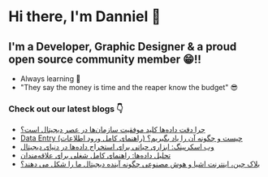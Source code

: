 # Hi there, I'm Danniel 👋 

## I'm a Developer, Graphic Designer & a proud open source community member 😁!!

- Always learning 🧐
- "They say the money is time and the reaper know the budget" 😎

### Check out our latest blogs 👇

<!-- BLOG-POST-LIST:START -->
- [چرا دقت داده‌ها کلید موفقیت سازمان‌ها در عصر دیجیتال است؟](https://cyberuni.ir/blog/%DA%86%D8%B1%D8%A7-%D8%AF%D9%82%D8%AA-%D8%AF%D8%A7%D8%AF%D9%87%D9%87%D8%A7-%DA%A9%D9%84%DB%8C%D8%AF-%D9%85%D9%88%D9%81%D9%82%DB%8C%D8%AA-%D8%B3%D8%A7%D8%B2%D9%85%D8%A7%D9%86%D9%87%D8%A7-%D8%AF%D8%B1-%D8%B9%D8%B5%D8%B1-%D8%AF%DB%8C%D8%AC%DB%8C%D8%AA%D8%A7%D9%84-%D8%A7%D8%B3%D8%AA/)
- [Data Entry چیست و چگونه آن را یاد بگیریم؟ &lpar;راهنمای کامل ورود اطلاعات&rpar;](https://cyberuni.ir/blog/data-entry-%DA%86%DB%8C%D8%B3%D8%AA-%D9%88-%D9%85%D8%B3%DB%8C%D8%B1-%DB%8C%D8%A7%D8%AF%DA%AF%DB%8C%D8%B1%DB%8C-%D8%A2%D9%86-%D8%A8%D9%87-%DA%86%D9%87-%D8%B4%DA%A9%D9%84-%D8%A7%D8%B3%D8%AA/)
- [وب اسکرپینگ: ابزاری حیاتی برای استخراج داده‌ها در دنیای دیجیتال](https://cyberuni.ir/blog/%D9%88%D8%A8-%D8%A7%D8%B3%DA%A9%D8%B1%D9%BE%DB%8C%D9%86%DA%AF-%D8%A7%D8%A8%D8%B2%D8%A7%D8%B1%DB%8C-%D8%AD%DB%8C%D8%A7%D8%AA%DB%8C-%D8%A8%D8%B1%D8%A7%DB%8C-%D8%A7%D8%B3%D8%AA%D8%AE%D8%B1%D8%A7%D8%AC-%D8%AF%D8%A7%D8%AF%D9%87%D9%87%D8%A7-%D8%AF%D8%B1-%D8%AF%D9%86%DB%8C%D8%A7%DB%8C-%D8%AF%DB%8C%D8%AC%DB%8C%D8%AA%D8%A7%D9%84/)
- [تحلیل داده‌ها: راهنمای کامل شغلی برای علاقه‌مندان](https://cyberuni.ir/blog/%D8%AA%D8%AD%D9%84%DB%8C%D9%84-%D8%AF%D8%A7%D8%AF%D9%87%D9%87%D8%A7-%D8%B1%D8%A7%D9%87%D9%86%D9%85%D8%A7%DB%8C-%DA%A9%D8%A7%D9%85%D9%84-%D8%B4%D8%BA%D9%84%DB%8C-%D8%A8%D8%B1%D8%A7%DB%8C-%D8%B9%D9%84%D8%A7%D9%82%D9%87%D9%85%D9%86%D8%AF%D8%A7%D9%86/)
- [بلاک چین، اینترنت اشیا و هوش مصنوعی چگونه آینده دیجیتال ما را شکل می دهند؟](https://cyberuni.ir/blog/%D8%A8%D9%84%D8%A7%DA%A9-%DA%86%DB%8C%D9%86-%D8%A7%DB%8C%D9%86%D8%AA%D8%B1%D9%86%D8%AA-%D8%A7%D8%B4%DB%8C%D8%A7-%D9%88-%D9%87%D9%88%D8%B4-%D9%85%D8%B5%D9%86%D9%88%D8%B9%DB%8C-%DA%86%DA%AF%D9%88%D9%86%D9%87-%D8%A2%DB%8C%D9%86%D8%AF%D9%87-%D8%AF%DB%8C%D8%AC%DB%8C%D8%AA%D8%A7%D9%84-%D9%85%D8%A7-%D8%B1%D8%A7-%D8%B4%DA%A9%D9%84-%D9%85%DB%8C-%D8%AF%D9%87%D9%86%D8%AF/)
<!-- BLOG-POST-LIST:END -->
